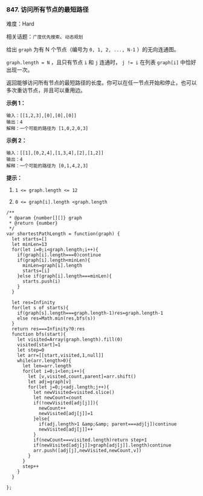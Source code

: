 ### 847. 访问所有节点的最短路径

难度：Hard

相关话题：`广度优先搜索`、`动态规划`

给出 `graph` 为有 N 个节点（编号为 `0, 1, 2, ..., N-1` ）的无向连通图。



 `graph.length = N` ，且只有节点  `i` 和  `j` 连通时， `j != i` 在列表 `graph[i]` 中恰好出现一次。



返回能够访问所有节点的最短路径的长度。你可以在任一节点开始和停止，也可以多次重访节点，并且可以重用边。












**示例 1：** 



```
输入：[[1,2,3],[0],[0],[0]]
输出：4
解释：一个可能的路径为 [1,0,2,0,3]
```


**示例 2：** 



```
输入：[[1],[0,2,4],[1,3,4],[2],[1,2]]
输出：4
解释：一个可能的路径为 [0,1,4,2,3]
```






**提示：** 




1.  `1 <= graph.length <= 12` 

2.  `0 <= graph[i].length <graph.length` 




```
/**
 * @param {number[][]} graph
 * @return {number}
 */
var shortestPathLength = function(graph) {
  let starts=[]
  let minLen=13
  for(let i=0;i<graph.length;i++){
    if(graph[i].length===0)continue
    if(graph[i].length<minLen){
      minLen=graph[i].length
      starts=[i]
    }else if(graph[i].length===minLen){
      starts.push(i)
    }
  }

  let res=Infinity
  for(let s of starts){
    if(graph[s].length===graph.length-1)res=graph.length-1
    else res=Math.min(res,bfs(s))
  }
  return res===Infinity?0:res
  function bfs(start){
    let visited=Array(graph.length).fill(0)
    visited[start]=1
    let step=0
    let arr=[[start,visited,1,null]]
    while(arr.length>0){
      let len=arr.length
      for(let i=0;i<len;i++){
        let [v,visited,count,parent]=arr.shift()
        let adj=graph[v]
        for(let j=0;j<adj.length;j++){
          let newVisited=visited.slice()
          let newCount=count
          if(!newVisited[adj[j]]){
            newCount++
            newVisited[adj[j]]=1
          }else{
            if(adj.length>1 &amp;&amp; parent===adj[j])continue
            newVisited[adj[j]]++
          }
          if(newCount===visited.length)return step+1
          if(newVisited[adj[j]]>graph[adj[j]].length)continue
          arr.push([adj[j],newVisited,newCount,v])
        }
      }
      step++
    }    
  }
  
};
```

